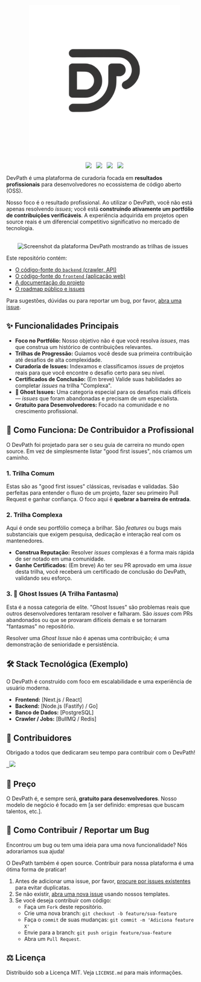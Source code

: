 <p align="center">
    <img src="/archive/photo/gitfile/Logo_DevPeth.png" width="400px" alt="DevPath Logo">
</p>

<p align="center">
    <a href="https://github.com/SEU_USUARIO/DevPath/blob/main/LICENSE"><img src="https://img.shields.io/badge/Licen%C3%A7a-MIT-blue.svg?style=flat-square"></a>
  <a href="https://github.com/SEU_USUARIO/DevPath/graphs/contributors"><img src="https://img.shields.io/badge/contributors-wanted-brightgreen.svg?style=flat-square"></a>
  <a href="https://github.com/SEU_USUARIO/DevPath/issues"><img src="https://img.shields.io/github/issues/SEU_USUARIO/DevPath?style=flat-square"></a>
  <a href="URL_DO_SEU_PIPELINE_DE_BUILD"><img src="https://img.shields.io/badge/build-passing-brightgreen.svg?style=flat-square"></a>
</p>

DevPath é uma plataforma de curadoria focada em **resultados profissionais** para desenvolvedores no ecossistema de código aberto (OSS).

Nosso foco é o resultado profissional. Ao utilizar o DevPath, você não está apenas resolvendo *issues*; você está **construindo ativamente um portfólio de contribuições verificáveis**. A experiência adquirida em projetos open source reais é um diferencial competitivo significativo no mercado de tecnologia.

<p align="center">
  <br />
    <img src="URL_DE_UM_SCREENSHOT_DA_UI.png" width="800px" alt="Screenshot da plataforma DevPath mostrando as trilhas de issues" >
  <br />
</p>

Este repositório contém:

- [O código-fonte do `backend` (crawler, API)](https://github.com/SEU_USUARIO/DevPath/tree/main/backend)
- [O código-fonte do `frontend` (aplicação web)](https://github.com/SEU_USUARIO/DevPath/tree/main/frontend)
- [A documentação do projeto](https://github.com/SEU_USUARIO/DevPath/tree/main/docs)
- [O roadmap público e issues](https://github.com/SEU_USUARIO/DevPath/issues)

Para sugestões, dúvidas ou para reportar um bug, por favor, [abra uma issue](https://github.com/SEU_USUARIO/DevPath/issues/new/choose).

## ✨ Funcionalidades Principais

- **Foco no Portfólio:** Nosso objetivo não é que você resolva *issues*, mas que construa um histórico de contribuições relevantes.
- **Trilhas de Progressão:** Guiamos você desde sua primeira contribuição até desafios de alta complexidade.
- **Curadoria de Issues:** Indexamos e classificamos *issues* de projetos reais para que você encontre o desafio certo para seu nível.
- **Certificados de Conclusão:** (Em breve) Valide suas habilidades ao completar *issues* na trilha "Complexa".
- **👻 Ghost Issues:** Uma categoria especial para os desafios mais difíceis — *issues* que foram abandonadas e precisam de um especialista.
- **Gratuito para Desenvolvedores:** Focado na comunidade e no crescimento profissional.

## 🚀 Como Funciona: De Contribuidor a Profissional

O DevPath foi projetado para ser o seu guia de carreira no mundo open source. Em vez de simplesmente listar "good first issues", nós criamos um caminho.

### 1. Trilha Comum

Estas são as "good first issues" clássicas, revisadas e validadas. São perfeitas para entender o fluxo de um projeto, fazer seu primeiro Pull Request e ganhar confiança. O foco aqui é **quebrar a barreira de entrada**.

### 2. Trilha Complexa

Aqui é onde seu portfólio começa a brilhar. São *features* ou bugs mais substanciais que exigem pesquisa, dedicação e interação real com os mantenedores.
* **Construa Reputação:** Resolver *issues* complexas é a forma mais rápida de ser notado em uma comunidade.
* **Ganhe Certificados:** (Em breve) Ao ter seu PR aprovado em uma *issue* desta trilha, você receberá um certificado de conclusão do DevPath, validando seu esforço.

### 3. 👻 Ghost Issues (A Trilha Fantasma)

Esta é a nossa categoria de elite. "Ghost Issues" são problemas reais que outros desenvolvedores tentaram resolver e falharam. São *issues* com PRs abandonados ou que se provaram difíceis demais e se tornaram "fantasmas" no repositório.

Resolver uma *Ghost Issue* não é apenas uma contribuição; é uma demonstração de senioridade e persistência.

## 🛠️ Stack Tecnológica (Exemplo)

O DevPath é construído com foco em escalabilidade e uma experiência de usuário moderna.

* **Frontend:** [Next.js / React]
* **Backend:** [Node.js (Fastify) / Go]
* **Banco de Dados:** [PostgreSQL]
* **Crawler / Jobs:** [BullMQ / Redis]

## 💖 Contribuidores

Obrigado a todos que dedicaram seu tempo para contribuir com o DevPath!

<a href="https://github.com/SEU_USUARIO/DevPath/graphs/contributors">
  <img src="https://contrib.rocks/image?repo=SEU_USUARIO/DevPath" />
</a>

## 💸 Preço

O DevPath é, e sempre será, **gratuito para desenvolvedores**. Nosso modelo de negócio é focado em [a ser definido: empresas que buscam talentos, etc.].

## 🤝 Como Contribuir / Reportar um Bug

Encontrou um bug ou tem uma ideia para uma nova funcionalidade? Nós adoraríamos sua ajuda!

O DevPath também é open source. Contribuir para nossa plataforma é uma ótima forma de praticar!

1.  Antes de adicionar uma issue, por favor, [procure por issues existentes](https://github.com/SEU_USUARIO/DevPath/issues) para evitar duplicatas.
2.  Se não existir, [abra uma nova issue](https://github.com/SEU_USUARIO/DevPath/issues/new/choose) usando nossos templates.
3.  Se você deseja contribuir com código:
    * Faça um `Fork` deste repositório.
    * Crie uma nova branch: `git checkout -b feature/sua-feature`
    * Faça o `commit` de suas mudanças: `git commit -m 'Adiciona feature X'`
    * Envie para a branch: `git push origin feature/sua-feature`
    * Abra um `Pull Request`.

## ⚖️ Licença

Distribuído sob a Licença MIT. Veja `LICENSE.md` para mais informações.
